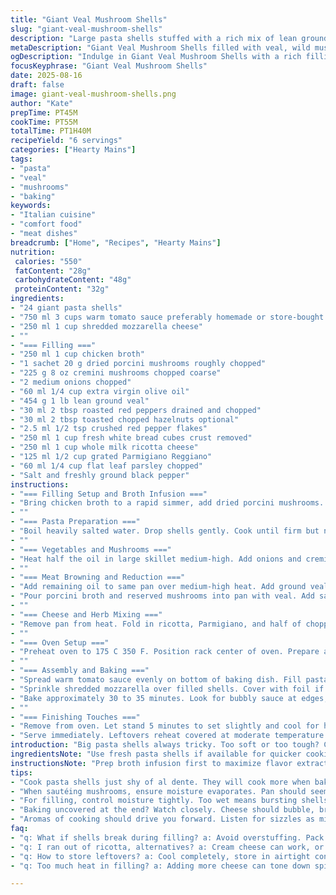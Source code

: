 ```yaml
---
title: "Giant Veal Mushroom Shells"
slug: "giant-veal-mushroom-shells"
description: "Large pasta shells stuffed with a rich mix of lean ground veal, wild mushrooms rehydrated in broth, fresh white mushrooms, and a blend of cheeses. Tomato sauce acts as a bed, mozzarella melts on top. Deep flavors from toasted pine nuts replaced by chopped hazelnuts, sun-dried tomatoes swapped for roasted red peppers. Balanced heat from red pepper flakes. Baked until bubbling, golden on the edges, with fresh parsley garnish. Techniques highlight moisture control, browning, and stuffing consistency for bite and proper cooking. Slow reduction of meat mixture seals in juices, avoids soggy shells."
metaDescription: "Giant Veal Mushroom Shells filled with veal, wild mushrooms, and cheese blend baked in tomato sauce. Perfect for a cozy dinner."
ogDescription: "Indulge in Giant Veal Mushroom Shells with a rich filling and bubbling cheese. A twist on classic comfort food."
focusKeyphrase: "Giant Veal Mushroom Shells"
date: 2025-08-16
draft: false
image: giant-veal-mushroom-shells.png
author: "Kate"
prepTime: PT45M
cookTime: PT55M
totalTime: PT1H40M
recipeYield: "6 servings"
categories: ["Hearty Mains"]
tags:
- "pasta"
- "veal"
- "mushrooms"
- "baking"
keywords:
- "Italian cuisine"
- "comfort food"
- "meat dishes"
breadcrumb: ["Home", "Recipes", "Hearty Mains"]
nutrition: 
 calories: "550"
 fatContent: "28g"
 carbohydrateContent: "48g"
 proteinContent: "32g"
ingredients:
- "24 giant pasta shells"
- "750 ml 3 cups warm tomato sauce preferably homemade or store-bought no sugar added"
- "250 ml 1 cup shredded mozzarella cheese"
- ""
- "=== Filling ==="
- "250 ml 1 cup chicken broth"
- "1 sachet 20 g dried porcini mushrooms roughly chopped"
- "225 g 8 oz cremini mushrooms chopped coarse"
- "2 medium onions chopped"
- "60 ml 1/4 cup extra virgin olive oil"
- "454 g 1 lb lean ground veal"
- "30 ml 2 tbsp roasted red peppers drained and chopped"
- "30 ml 2 tbsp toasted chopped hazelnuts optional"
- "2.5 ml 1/2 tsp crushed red pepper flakes"
- "250 ml 1 cup fresh white bread cubes crust removed"
- "250 ml 1 cup whole milk ricotta cheese"
- "125 ml 1/2 cup grated Parmigiano Reggiano"
- "60 ml 1/4 cup flat leaf parsley chopped"
- "Salt and freshly ground black pepper"
instructions:
- "=== Filling Setup and Broth Infusion ==="
- "Bring chicken broth to a rapid simmer, add dried porcini mushrooms. Remove from heat. Let steep until broth is deeply fragrant, darkened. Strain if desired or chop porcini with broth intact for texture. Mushrooms release subtle earthy aroma; broth now a flavor bomb."
- ""
- "=== Pasta Preparation ==="
- "Boil heavily salted water. Drop shells gently. Cook until firm but not raw inside careful not to overcook. Test by biting into a shell. Surface tender, slight chew inside. Drain shells well; toss quickly in olive oil to prevent sticking, set aside on a tray single layer. No crowding keeps shape intact."
- ""
- "=== Vegetables and Mushrooms ==="
- "Heat half the oil in large skillet medium-high. Add onions and cremini mushrooms. Sauté stirring occasionally until mushrooms give off moisture and pan looks dry again, onions translucent and edges golden. Season lightly with salt and fresh pepper to draw out flavor. Remove from pan, reserve."
- ""
- "=== Meat Browning and Reduction ==="
- "Add remaining oil to same pan over medium-high heat. Add ground veal, breaking up lumps. Stir occasionally until browned and no pink remains. Add roasted red peppers, hazelnuts if using, and red pepper flakes. Season with salt, pepper."
- "Pour porcini broth and reserved mushrooms into pan with veal. Add sautéed onions and cremini mushrooms. Finally add bread cubes. Stir well. Let simmer on medium heat, stirring often, until nearly all liquid evaporated. Mixture should be thick but moist, sticks together when pressed. This step concentrates flavor and keeps filling from being watery."
- ""
- "=== Cheese and Herb Mixing ==="
- "Remove pan from heat. Fold in ricotta, Parmigiano, and half of chopped parsley. Taste for saltiness and pepper. Consistency should be creamy but firm enough to hold shape. Crunch from nuts optional but gives texture contrast."
- ""
- "=== Oven Setup ==="
- "Preheat oven to 175 C 350 F. Position rack center of oven. Prepare a 33x23 cm 13x9 inch baking dish."
- ""
- "=== Assembly and Baking ==="
- "Spread warm tomato sauce evenly on bottom of baking dish. Fill pasta shells generously with meat mixture, pack but do not overstuff to avoid bursting during bake. Arrange shells side by side sauce below to prevent sticking."
- "Sprinkle shredded mozzarella over filled shells. Cover with foil if cheese browns too quickly to avoid burning."
- "Bake approximately 30 to 35 minutes. Look for bubbly sauce at edges, mozzarella melted, shells starting to crisp slightly on edges."
- ""
- "=== Finishing Touches ==="
- "Remove from oven. Let stand 5 minutes to set slightly and cool for handling. Garnish with remaining parsley for a fresh pop of color and herbaceous note."
- "Serve immediately. Leftovers reheat covered at moderate temperature to avoid drying out."
introduction: "Big pasta shells always tricky. Too soft or too tough? Cook just enough by timing first test bites. Fillings slip away if too wet and meat turns rubbery if rushed. Veal offers mild flavor; boost with wild mushrooms soaked slow in hot broth. Don’t rush reduction—listen for the soft sizzle, see the mixture thicken. Toasted nuts replaced pine nuts to bring toasted depth. Roasted red peppers swap intensity for tomatoes dried in oil—adds sweetness and moisture. Mozzarella browns beautifully, bubbles and melts over shells like molten snow. Fresh parsley scattered last gives brightness and cuts richness. Underbaking? Ends up mushy. Overbaking? Dry and tough. Watch carefully, smell for that roasted perfume, color shifts. Patience wins here."
ingredientsNote: "Use fresh pasta shells if available for quicker cooking but dry shells hold shape better. Broth infusion with porcini mushrooms unlocks that deep earthiness missing from plain mushrooms—critical step. Replace veal with ground turkey or chicken for leaner filling; adjust seasoning accordingly. Roasted red peppers can be substituted with sun-dried tomatoes to get tang, but drain thoroughly. Hazelnuts toast longer than pine nuts—double-check to avoid bitter burnt flavor. Keep bread cubes fresh, not stale to soak but not turn gummy. Cheese blend balances moisture—ricotta adds creaminess, Parmigiano sharpness, mozzarella melting top. Olive oil is your friend for sautéing, browning in stages; no butter here to prevent water release and soggy filling."
instructionsNote: "Prep broth infusion first to maximize flavor extraction. Use sharp knife or scissors to roughly chop soaked porcini, don’t waste meat stuck in broth. Cook pasta shells just shy of al dente if you plan to bake long, as baking cooks them through further. Always toss cooked pasta in oil immediately after draining—no stickiness means easier filling. Sauté mushrooms until juices evaporate entirely—if pan stays wet, final filling will be watery and leak flavors. Brown meat thoroughly in batches if needed to avoid steaming. When adding broth to meat mixture, simmer till almost dry but keep it moist enough to blend well with cheese. Don’t overfill shells, leaving some room avoids bursting and spilling during bake. Bake uncovered last 5 minutes for cheese to brown if desired. Test doneness by poking shells; they should be tender but still hold shape. Garnishing after baking adds that sensory finish—fresh herb aroma on top of warm, rich meat mixture. If mushrooms scarce, substitute with shiitakes or creminis only. Keep cleanup simple—reuse skillet, no extra dishes."
tips:
- "Cook pasta shells just shy of al dente. They will cook more when baking. Keep them from sticking by tossing in oil. Don't crowd them too much."
- "When sautéing mushrooms, ensure moisture evaporates. Pan should seem dry before moving on. Test seasoning often for balanced flavor."
- "For filling, control moisture tightly. Too wet means bursting shells. Ground veal can be swapped for turkey or chicken. Adjust seasonings accordingly."
- "Baking uncovered at the end? Watch closely. Cheese should bubble, brown around edges. If too quick to brown, cover with foil to protect."
- "Aromas of cooking should drive you forward. Listen for sizzles as mixtures reduce. Patience is key; let flavors deepen. Use texture as your guide."
faq:
- "q: What if shells break during filling? a: Avoid overstuffing. Pack lightly and use gentle pressure. Shells can be tricky but handle carefully."
- "q: I ran out of ricotta, alternatives? a: Cream cheese can work, or blend cottage cheese. Adjust salt content; flavors vary. Firmness key here."
- "q: How to store leftovers? a: Cool completely, store in airtight container. Can freeze but may alter texture. Reheat gently with moisture."
- "q: Too much heat in filling? a: Adding more cheese can tone down spices. Serve with cooling side salad. Balance chili heat with sweetness."

---
```

